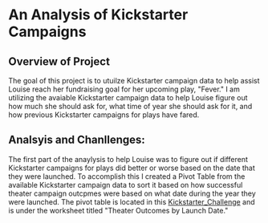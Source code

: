 # An Analysis of Kickstarter Campaigns

## Overview of Project
The goal of this project is to utuilze Kickstarter campaign data to help assist Louise reach her fundraising goal for her upcoming play, "Fever." I am utilizing the avaiable Kickstarter campaign data to help Louise figure out how much she should ask for, what time of year she should ask for it, and how previous Kickstarter campaigns for plays have fared. 

## Analsyis and Chanllenges: 
The first part of the anaylysis to help Louise was to figure out if different Kickstarter campaigns for plays did better or worse based on the date that they were launched. To accomplish this I created a Pivot Table from the available Kickstarter campaign data to sort it based on how successful theater campaign outcpmes were based on what date during the year they were launched. The pivot table is located in this [Kickstarter_Challenge](path/to/Kickstarter_Challenge.xlxs) and is under the worksheet titled "Theater Outcomes by Launch Date."
